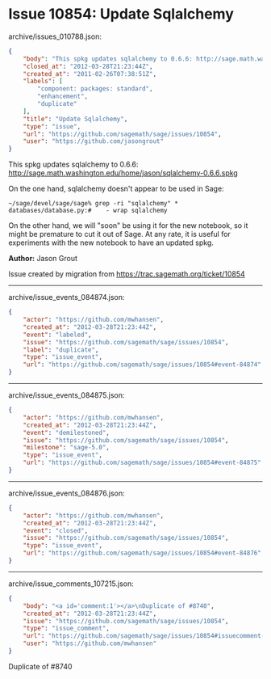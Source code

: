 # Issue 10854: Update Sqlalchemy

archive/issues_010788.json:
```json
{
    "body": "This spkg updates sqlalchemy to 0.6.6: http://sage.math.washington.edu/home/jason/sqlalchemy-0.6.6.spkg\n\nOn the one hand, sqlalchemy doesn't appear to be used in Sage:\n\n```\n~/sage/devel/sage/sage% grep -ri \"sqlalchemy\" *\ndatabases/database.py:#    - wrap sqlalchemy \n```\n\nOn the other hand, we will \"soon\" be using it for the new notebook, so it might be premature to cut it out of Sage.  At any rate, it is useful for experiments with the new notebook to have an updated spkg.\n\n**Author:** Jason Grout\n\nIssue created by migration from https://trac.sagemath.org/ticket/10854\n\n",
    "closed_at": "2012-03-28T21:23:44Z",
    "created_at": "2011-02-26T07:38:51Z",
    "labels": [
        "component: packages: standard",
        "enhancement",
        "duplicate"
    ],
    "title": "Update Sqlalchemy",
    "type": "issue",
    "url": "https://github.com/sagemath/sage/issues/10854",
    "user": "https://github.com/jasongrout"
}
```
This spkg updates sqlalchemy to 0.6.6: http://sage.math.washington.edu/home/jason/sqlalchemy-0.6.6.spkg

On the one hand, sqlalchemy doesn't appear to be used in Sage:

```
~/sage/devel/sage/sage% grep -ri "sqlalchemy" *
databases/database.py:#    - wrap sqlalchemy 
```

On the other hand, we will "soon" be using it for the new notebook, so it might be premature to cut it out of Sage.  At any rate, it is useful for experiments with the new notebook to have an updated spkg.

**Author:** Jason Grout

Issue created by migration from https://trac.sagemath.org/ticket/10854





---

archive/issue_events_084874.json:
```json
{
    "actor": "https://github.com/mwhansen",
    "created_at": "2012-03-28T21:23:44Z",
    "event": "labeled",
    "issue": "https://github.com/sagemath/sage/issues/10854",
    "label": "duplicate",
    "type": "issue_event",
    "url": "https://github.com/sagemath/sage/issues/10854#event-84874"
}
```



---

archive/issue_events_084875.json:
```json
{
    "actor": "https://github.com/mwhansen",
    "created_at": "2012-03-28T21:23:44Z",
    "event": "demilestoned",
    "issue": "https://github.com/sagemath/sage/issues/10854",
    "milestone": "sage-5.0",
    "type": "issue_event",
    "url": "https://github.com/sagemath/sage/issues/10854#event-84875"
}
```



---

archive/issue_events_084876.json:
```json
{
    "actor": "https://github.com/mwhansen",
    "created_at": "2012-03-28T21:23:44Z",
    "event": "closed",
    "issue": "https://github.com/sagemath/sage/issues/10854",
    "type": "issue_event",
    "url": "https://github.com/sagemath/sage/issues/10854#event-84876"
}
```



---

archive/issue_comments_107215.json:
```json
{
    "body": "<a id='comment:1'></a>\nDuplicate of #8740",
    "created_at": "2012-03-28T21:23:44Z",
    "issue": "https://github.com/sagemath/sage/issues/10854",
    "type": "issue_comment",
    "url": "https://github.com/sagemath/sage/issues/10854#issuecomment-107215",
    "user": "https://github.com/mwhansen"
}
```

<a id='comment:1'></a>
Duplicate of #8740
